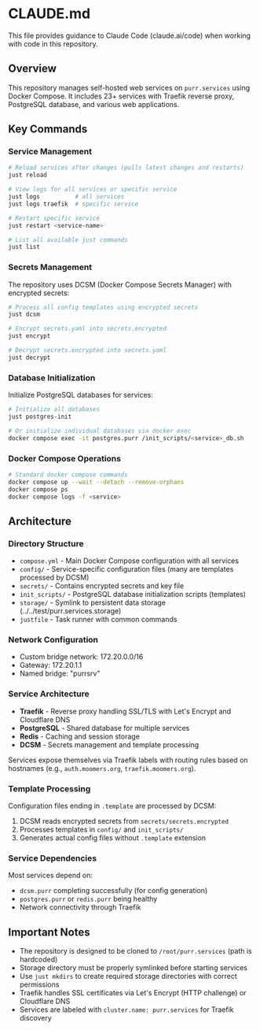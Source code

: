 # CLAUDE.md

This file provides guidance to Claude Code (claude.ai/code) when working with code in this repository.

## Overview

This repository manages self-hosted web services on `purr.services` using Docker Compose. It includes 23+ services with Traefik reverse proxy, PostgreSQL database, and various web applications.

## Key Commands

### Service Management
```bash
# Reload services after changes (pulls latest changes and restarts)
just reload

# View logs for all services or specific service
just logs          # all services
just logs traefik  # specific service

# Restart specific service
just restart <service-name>

# List all available just commands
just list
```

### Secrets Management
The repository uses DCSM (Docker Compose Secrets Manager) with encrypted secrets:
```bash
# Process all config templates using encrypted secrets
just dcsm

# Encrypt secrets.yaml into secrets.encrypted
just encrypt

# Decrypt secrets.encrypted into secrets.yaml  
just decrypt
```

### Database Initialization
Initialize PostgreSQL databases for services:
```bash
# Initialize all databases
just postgres-init

# Or initialize individual databases via docker exec
docker compose exec -it postgres.purr /init_scripts/<service>_db.sh
```

### Docker Compose Operations
```bash
# Standard docker compose commands
docker compose up --wait --detach --remove-orphans
docker compose ps
docker compose logs -f <service>
```

## Architecture

### Directory Structure
- `compose.yml` - Main Docker Compose configuration with all services
- `config/` - Service-specific configuration files (many are templates processed by DCSM)
- `secrets/` - Contains encrypted secrets and key file
- `init_scripts/` - PostgreSQL database initialization scripts (templates)
- `storage/` - Symlink to persistent data storage (../../test/purr.services.storage)
- `justfile` - Task runner with common commands

### Network Configuration
- Custom bridge network: 172.20.0.0/16
- Gateway: 172.20.1.1
- Named bridge: "purrsrv"

### Service Architecture
- **Traefik** - Reverse proxy handling SSL/TLS with Let's Encrypt and Cloudflare DNS
- **PostgreSQL** - Shared database for multiple services
- **Redis** - Caching and session storage
- **DCSM** - Secrets management and template processing

Services expose themselves via Traefik labels with routing rules based on hostnames (e.g., `auth.moomers.org`, `traefik.moomers.org`).

### Template Processing
Configuration files ending in `.template` are processed by DCSM:
1. DCSM reads encrypted secrets from `secrets/secrets.encrypted`
2. Processes templates in `config/` and `init_scripts/`
3. Generates actual config files without `.template` extension

### Service Dependencies
Most services depend on:
- `dcsm.purr` completing successfully (for config generation)
- `postgres.purr` or `redis.purr` being healthy
- Network connectivity through Traefik

## Important Notes

- The repository is designed to be cloned to `/root/purr.services` (path is hardcoded)
- Storage directory must be properly symlinked before starting services
- Use `just mkdirs` to create required storage directories with correct permissions
- Traefik handles SSL certificates via Let's Encrypt (HTTP challenge) or Cloudflare DNS
- Services are labeled with `cluster.name: purr.services` for Traefik discovery